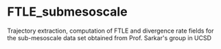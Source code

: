 # FTLE_submesoscale
Trajectory extraction, computation of FTLE and divergence rate fields for the sub-mesoscale data set obtained from Prof. Sarkar's group in UCSD
